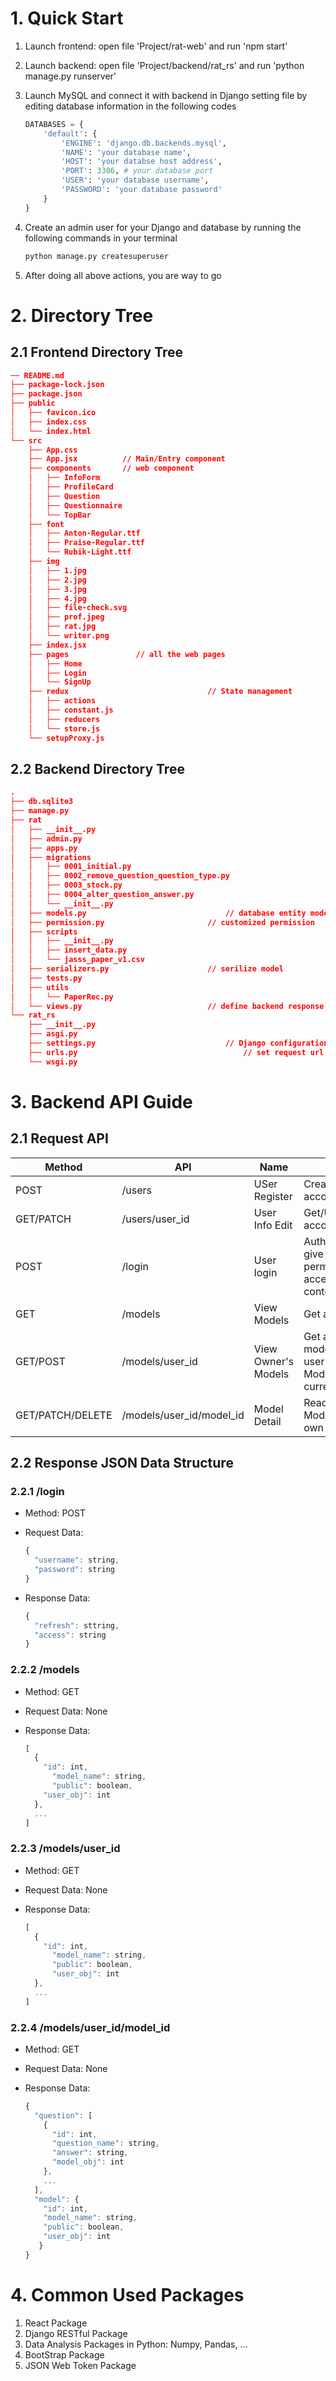 # 1. Quick Start

1. Launch frontend:  open file 'Project/rat-web' and run 'npm start'

2. Launch backend: open file 'Project/backend/rat_rs' and run 'python manage.py runserver'

3. Launch MySQL and connect it with backend in Django setting file by editing database information in the following codes

   ```python
   DATABASES = {
       'default': {
           'ENGINE': 'django.db.backends.mysql',
           'NAME': 'your database name',
           'HOST': 'your databse host address',
           'PORT': 3306, # your database port
           'USER': 'your database username',
           'PASSWORD': 'your database password'
       }
   }
   ```

4. Create an admin user for your Django and database by running the following commands in your terminal

   ```python
   python manage.py createsuperuser
   ```

5. After doing all above actions, you are way to go

# 2. Directory Tree

## 2.1 Frontend Directory Tree

```json
── README.md
├── package-lock.json
├── package.json
├── public
│   ├── favicon.ico
│   ├── index.css
│   └── index.html
└── src
    ├── App.css
    ├── App.jsx          // Main/Entry component
    ├── components       // web component
    │   ├── InfoForm
    │   ├── ProfileCard
    │   ├── Question
    │   ├── Questionnaire
    │   └── TopBar
    ├── font
    │   ├── Anton-Regular.ttf
    │   ├── Praise-Regular.ttf
    │   └── Rubik-Light.ttf
    ├── img
    │   ├── 1.jpg
    │   ├── 2.jpg
    │   ├── 3.jpg
    │   ├── 4.jpg
    │   ├── file-check.svg
    │   ├── prof.jpeg
    │   ├── rat.jpg
    │   └── writer.png
    ├── index.jsx
    ├── pages               // all the web pages
    │   ├── Home
    │   ├── Login
    │   └── SignUp
    ├── redux								// State management
    │   ├── actions
    │   ├── constant.js
    │   ├── reducers
    │   └── store.js
    └── setupProxy.js
```

## 2.2 Backend Directory Tree

```json
.
├── db.sqlite3
├── manage.py
├── rat
│   ├── __init__.py
│   ├── admin.py
│   ├── apps.py
│   ├── migrations
│   │   ├── 0001_initial.py
│   │   ├── 0002_remove_question_question_type.py
│   │   ├── 0003_stock.py
│   │   ├── 0004_alter_question_answer.py
│   │   └── __init__.py
│   ├── models.py								// database entity model
│   ├── permission.py						// customized permission
│   ├── scripts
│   │   ├── __init__.py
│   │   ├── insert_data.py
│   │   └── jasss_paper_v1.csv
│   ├── serializers.py						// serilize model 
│   ├── tests.py
│   ├── utils
│   │   └── PaperRec.py
│   └── views.py							// define backend response logic
└── rat_rs
    ├── __init__.py
    ├── asgi.py
    ├── settings.py								// Django configuration
    ├── urls.py										// set request url
    └── wsgi.py
```

# 3. Backend API Guide

## 2.1 Request API

| Method           | API                      | Name                | Intro                                                        |
| ---------------- | ------------------------ | ------------------- | ------------------------------------------------------------ |
| POST             | /users                   | USer Register       | Create a new account                                         |
| GET/PATCH        | /users/user_id           | User Info Edit      | Get/Update existing account info                             |
| POST             | /login                   | User login          | Authorize user and give user permission to access internal content |
| GET              | /models                  | View Models         | Get all the models                                           |
| GET/POST         | /models/user_id          | View Owner's Models | Get all allowed models from the user & Create a new Model of the current user |
| GET/PATCH/DELETE | /models/user_id/model_id | Model Detail        | Read/Update/Delete Model of the user's own                   |

## 2.2 Response JSON Data Structure

### 2.2.1 /login

- Method: POST

- Request Data:

  ```js
  {
    "username": string,
  	"password": string
  }
  ```

- Response Data:

  ```js
  {
    "refresh": sttring,
    "access": string
  }
  ```

### 2.2.2 /models

- Method: GET

- Request Data: None

- Response Data:

  ```js
  [
    {
      "id": int,
    	"model_name": string,
    	"public": boolean,
  	  "user_obj": int
    },
   	...
  ]
  ```

### 2.2.3 /models/user_id

- Method: GET

- Request Data: None

- Response Data:

  ```js
  [
    {
      "id": int,
     	"model_name": string,
     	"public": boolean,
     	"user_obj": int
    },
    ...
  ]
  ```

### 2.2.4 /models/user_id/model_id

- Method: GET

- Request Data: None

- Response Data:

  ```js
  {
    "question": [
      {
        "id": int,
        "question_name": string,
        "answer": string,
        "model_obj": int
      },
      ...
    ],
    "model": {
      "id": int,
      "model_name": string,
      "public": boolean,
      "user_obj": int
     }
  }
  ```

# 4. Common Used Packages

1. React Package
2. Django RESTful Package
3. Data Analysis Packages in Python: Numpy, Pandas, ...
4. BootStrap Package
5. JSON Web Token Package
